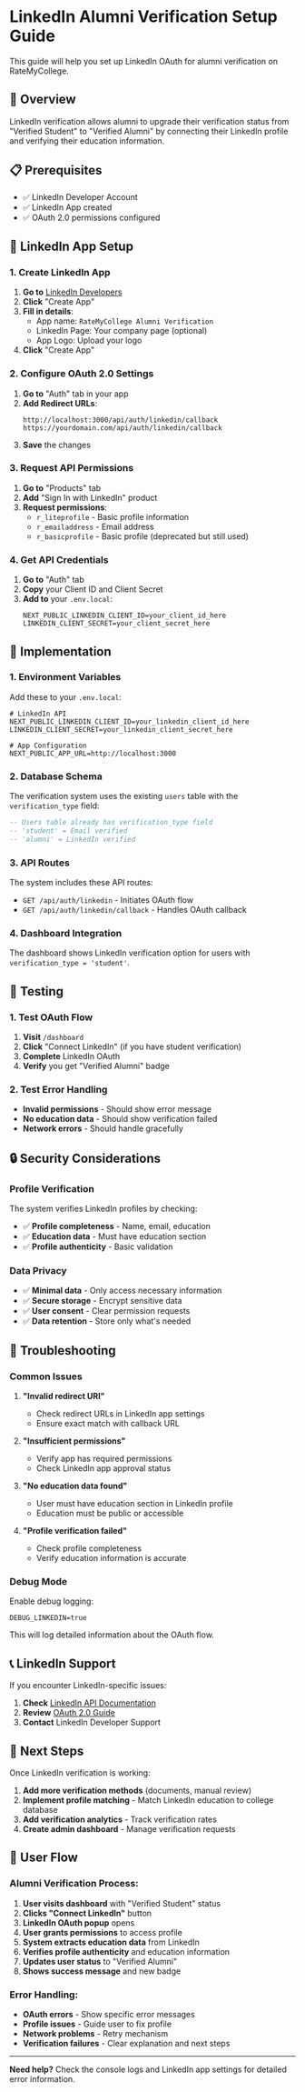 # LinkedIn Alumni Verification Setup Guide

This guide will help you set up LinkedIn OAuth for alumni verification on RateMyCollege.

## 🎯 Overview

LinkedIn verification allows alumni to upgrade their verification status from "Verified Student" to "Verified Alumni" by connecting their LinkedIn profile and verifying their education information.

## 📋 Prerequisites

- ✅ LinkedIn Developer Account
- ✅ LinkedIn App created
- ✅ OAuth 2.0 permissions configured

## 🔧 LinkedIn App Setup

### 1. Create LinkedIn App

1. **Go to** [LinkedIn Developers](https://www.linkedin.com/developers/)
2. **Click** "Create App"
3. **Fill in details**:
   - App name: `RateMyCollege Alumni Verification`
   - LinkedIn Page: Your company page (optional)
   - App Logo: Upload your logo
4. **Click** "Create App"

### 2. Configure OAuth 2.0 Settings

1. **Go to** "Auth" tab in your app
2. **Add Redirect URLs**:
   ```
   http://localhost:3000/api/auth/linkedin/callback
   https://yourdomain.com/api/auth/linkedin/callback
   ```
3. **Save** the changes

### 3. Request API Permissions

1. **Go to** "Products" tab
2. **Add** "Sign In with LinkedIn" product
3. **Request permissions**:
   - `r_liteprofile` - Basic profile information
   - `r_emailaddress` - Email address
   - `r_basicprofile` - Basic profile (deprecated but still used)

### 4. Get API Credentials

1. **Go to** "Auth" tab
2. **Copy** your Client ID and Client Secret
3. **Add to** your `.env.local`:
   ```env
   NEXT_PUBLIC_LINKEDIN_CLIENT_ID=your_client_id_here
   LINKEDIN_CLIENT_SECRET=your_client_secret_here
   ```

## 🚀 Implementation

### 1. Environment Variables

Add these to your `.env.local`:

```env
# LinkedIn API
NEXT_PUBLIC_LINKEDIN_CLIENT_ID=your_linkedin_client_id_here
LINKEDIN_CLIENT_SECRET=your_linkedin_client_secret_here

# App Configuration
NEXT_PUBLIC_APP_URL=http://localhost:3000
```

### 2. Database Schema

The verification system uses the existing `users` table with the `verification_type` field:

```sql
-- Users table already has verification_type field
-- 'student' = Email verified
-- 'alumni' = LinkedIn verified
```

### 3. API Routes

The system includes these API routes:

- `GET /api/auth/linkedin` - Initiates OAuth flow
- `GET /api/auth/linkedin/callback` - Handles OAuth callback

### 4. Dashboard Integration

The dashboard shows LinkedIn verification option for users with `verification_type = 'student'`.

## 🧪 Testing

### 1. Test OAuth Flow

1. **Visit** `/dashboard`
2. **Click** "Connect LinkedIn" (if you have student verification)
3. **Complete** LinkedIn OAuth
4. **Verify** you get "Verified Alumni" badge

### 2. Test Error Handling

- **Invalid permissions** - Should show error message
- **No education data** - Should show verification failed
- **Network errors** - Should handle gracefully

## 🔒 Security Considerations

### Profile Verification

The system verifies LinkedIn profiles by checking:

- ✅ **Profile completeness** - Name, email, education
- ✅ **Education data** - Must have education section
- ✅ **Profile authenticity** - Basic validation

### Data Privacy

- ✅ **Minimal data** - Only access necessary information
- ✅ **Secure storage** - Encrypt sensitive data
- ✅ **User consent** - Clear permission requests
- ✅ **Data retention** - Store only what's needed

## 🐛 Troubleshooting

### Common Issues

1. **"Invalid redirect URI"**
   - Check redirect URLs in LinkedIn app settings
   - Ensure exact match with callback URL

2. **"Insufficient permissions"**
   - Verify app has required permissions
   - Check LinkedIn app approval status

3. **"No education data found"**
   - User must have education section in LinkedIn profile
   - Education must be public or accessible

4. **"Profile verification failed"**
   - Check profile completeness
   - Verify education information is accurate

### Debug Mode

Enable debug logging:

```env
DEBUG_LINKEDIN=true
```

This will log detailed information about the OAuth flow.

## 📞 LinkedIn Support

If you encounter LinkedIn-specific issues:

1. **Check** [LinkedIn API Documentation](https://developer.linkedin.com/docs)
2. **Review** [OAuth 2.0 Guide](https://developer.linkedin.com/docs/oauth2)
3. **Contact** LinkedIn Developer Support

## 🎉 Next Steps

Once LinkedIn verification is working:

1. **Add more verification methods** (documents, manual review)
2. **Implement profile matching** - Match LinkedIn education to college database
3. **Add verification analytics** - Track verification rates
4. **Create admin dashboard** - Manage verification requests

## 🔄 User Flow

### Alumni Verification Process:

1. **User visits dashboard** with "Verified Student" status
2. **Clicks "Connect LinkedIn"** button
3. **LinkedIn OAuth popup** opens
4. **User grants permissions** to access profile
5. **System extracts education data** from LinkedIn
6. **Verifies profile authenticity** and education information
7. **Updates user status** to "Verified Alumni"
8. **Shows success message** and new badge

### Error Handling:

- **OAuth errors** - Show specific error messages
- **Profile issues** - Guide user to fix profile
- **Network problems** - Retry mechanism
- **Verification failures** - Clear explanation and next steps

---

**Need help?** Check the console logs and LinkedIn app settings for detailed error information. 